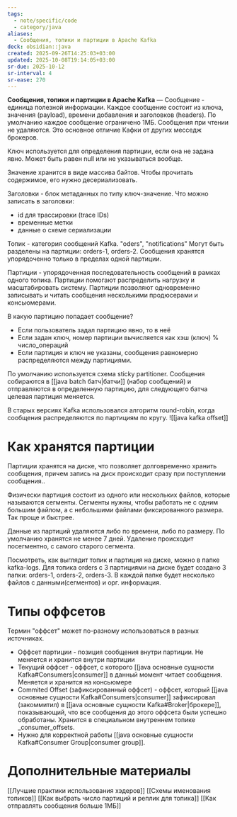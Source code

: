 ```yaml
---
tags:
  - note/specific/code
  - category/java
aliases:
  - Сообщения, топики и партиции в Apache Kafka
deck: obsidian::java
created: 2025-09-26T14:25:03+03:00
updated: 2025-10-08T19:14:05+03:00
sr-due: 2025-10-12
sr-interval: 4
sr-ease: 270
---
```


**Сообщения, топики и партиции в Apache Kafka**
—
Сообщение - единица полезной информации. Каждое сообщение состоит из ключа, значения (payload), времени добавления и заголовков (headers). По умолчанию каждое сообщение ограничено 1МБ. Сообщения при чтении не удаляются. Это основное отличие Кафки от других месседж брокеров.

Ключ используется для определения партиции, если она не задана явно. Может быть равен null или не указываться вообще.

Значение хранится в виде массива байтов. Чтобы прочитать содержимое, его нужно десериализовать.

Заголовки - блок метаданных по типу ключ-значение. Что можно записать в заголовки:
- id для трассировки (trace IDs)
- временные метки
- данные о схеме сериализации

Топик - категория сообщений Kafka. "oders", "notifications"
Могут быть разделены на партиции: orders-1, orders-2. Сообщения хранятся упорядоченно только в пределах одной партиции.

Партиции - упорядоченная последовательность сообщений в рамках одного топика. Партиции помогают распределить нагрузку и масштабировать систему. Партиции позволяют одновременно записывать и читать сообщения несколькими продюсерами и консьюмерами.

В какую партицию попадает сообщение?
- Если пользователь задал партицию явно, то в неё
- Если задан ключ, номер партиции вычисляется как хэш (ключ) % число_операций
- Если партиция и ключ не указаны, сообщения равномерно распределяются между партициями.

По умолчанию используется схема sticky partitioner. Сообщения собираются в [[java batch батч|батчи]] (набор сообщений) и отправляются в определенную партицию, для следующего батча целевая партиция меняется.

В старых версиях Kafka использовался алгоритм round-robin, когда сообщения распределяются по партициям по кругу.
![[java kafka offset]]

# Как хранятся партиции

Партиции хранятся на диске, что позволяет долговременно хранить сообщения, причем запись на диск происходит сразу при поступлении сообщения..

Физически партиция состоит из одного или нескольких файлов, которые называются сегменты. Сегменты нужны, чтобы работать не с одним большим файлом, а с небольшими файлами фиксированного размера. Так проще и быстрее.

Данные из партиций удаляются либо по времени, либо по размеру. По умолчанию хранятся не менее 7 дней. Удаление происходит посегментно, с самого старого сегмента.

Посмотреть, как выглядит топик и партиция на диске, можно в папке kafka-logs. Для топика orders с 3 партициями на диске будет создано 3 папки: orders-1, orders-2, orders-3. В каждой папке будет несколько файлов с данными(сегментов) и орг. информация.

# Типы оффсетов

Термин "оффсет" может по-разному использоваться в разных источниках.
- Оффсет партиции - позиция сообщения внутри партиции. Не меняется и хранится внутри партиции
- Текущий оффсет - оффсет, с которого [[java основные сущности Kafka#Consumers|consumer]] в данный момент читает сообщения. Меняется и хранится на консьюмере
- Commited Offset (зафиксированный оффсет) - оффсет, который [[java основные сущности Kafka#Consumers|consumer]] зафиксировал (закоммитил) в [[java основные сущности Kafka#Broker|брокере]], показывающий, что все сообщения до этого оффсета были успешно обработаны. Хранится в специальном внутреннем топике _consumer_offsets.
- Нужно для корректной работы [[java основные сущности Kafka#Consumer Group|consumer group]].

# Дополнительные материалы
[[Лучшие практики использования хэдеров]]
[[Схемы именования топиков]]
[[Как выбрать число партиций и реплик для топика]]
[[Как отправлять сообщения больше 1МБ]]
